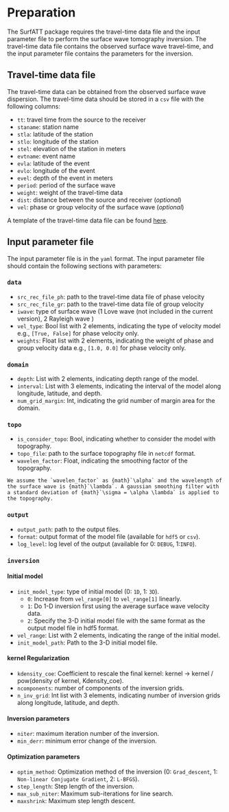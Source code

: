 # Preparation

The SurfATT package requires the travel-time data file and the input parameter file to perform the surface wave tomography inversion. The travel-time data file contains the observed surface wave travel-time, and the input parameter file contains the parameters for the inversion.

## Travel-time data file

The travel-time data can be obtained from the observed surface wave dispersion. The travel-time data should be stored in a `csv` file with the following columns:

- `tt`: travel time from the source to the receiver
- `staname`: station name
- `stla`: latitude of the station
- `stlo`: longitude of the station
- `stel`: elevation of the station in meters
- `evtname`: event name
- `evla`: latitude of the event
- `evlo`: longitude of the event
- `evel`: depth of the event in meters
- `period`: period of the surface wave
- `weight`: weight of the travel-time data
- `dist`: distance between the source and receiver (*optional*)
- `vel`: phase or group velocity of the surface wave (*optional*)

A template of the travel-time data file can be found [here](../_static/src_rec_file_ph.csv).

## Input parameter file

The input parameter file is in the `yaml` format. The input parameter file should contain the following sections with parameters:

### `data`

- `src_rec_file_ph`: path to the travel-time data file of phase velocity
- `src_rec_file_gr`: path to the travel-time data file of group velocity
- `iwave`: type of surface wave (1 Love wave (not included in the current version), 2 Rayleigh wave )
- `vel_type`: Bool list with 2 elements, indicating the type of velocity model e.g., `[True, False]` for phase velocity only.
- `weights`: Float list with 2 elements, indicating the weight of phase and group velocity data e.g., `[1.0, 0.0]` for phase velocity only.

### `domain`

- `depth`: List with 2 elements, indicating depth range of the model.
- `interval`: List with 3 elements, indicating the interval of the model along longitude, latitude, and depth.
- `num_grid_margin`: Int, indicating the grid number of margin area for the domain.
  
### `topo`

- `is_consider_topo`: Bool, indicating whether to consider the model with topography.
- `topo_file`: path to the surface topography file in `netcdf` format.
- `wavelen_factor`: Float, indicating the smoothing factor of the topography.

```{note}
We assume the `wavelen_factor` as {math}`\alpha` and the wavelength of the surface wave is {math}`\lambda`. A gaussian smoothing filter with a standard deviation of {math}`\sigma = \alpha \lambda` is applied to the topography.
```

### `output`

- `output_path`: path to the output files.
- `format`: output format of the model file (available for `hdf5` or `csv`).
- `log_level`: log level of the output (available for 0: `DEBUG`, 1:`INFO`).

### `inversion`

#### Initial model

- `init_model_type`: type of initial model (0: `1D`, 1: `3D`).
  - `0`: Increase from `vel_range[0]` to `vel_range[1]` linearly.
  - `1`: Do 1-D inversion first using the average surface wave velocity data.
  - `2`: Specify the 3-D initial model file with the same format as the output model file in hdf5 format.
- `vel_range`: List with 2 elements, indicating the range of the initial model.
- `init_model_path`: Path to the 3-D initial model file.

#### kernel Regularization

- `kdensity_coe`: Coefficient to rescale the final kernel:  kernel -> kernel / pow(density of kernel, Kdensity_coe).
- `ncomponents`: number of components of the inversion grids.
- `n_inv_grid`: Int list with 3 elements, indicating number of inversion grids along longitude, latitude, and depth.

#### Inversion parameters

- `niter`: maximum iteration number of the inversion.
- `min_derr`: minimum error change of the inversion.

#### Optimization parameters

- `optim_method`: Optimization method of the inversion (0: `Grad_descent`, 1: `Non-linear Conjugate Gradient`, 2: `L-BFGS`).
- `step_length`: Step length of the inversion.
- `max_sub_niter`: Maximum sub-iterations for line search.
- `maxshrink`: Maximum step length descent.